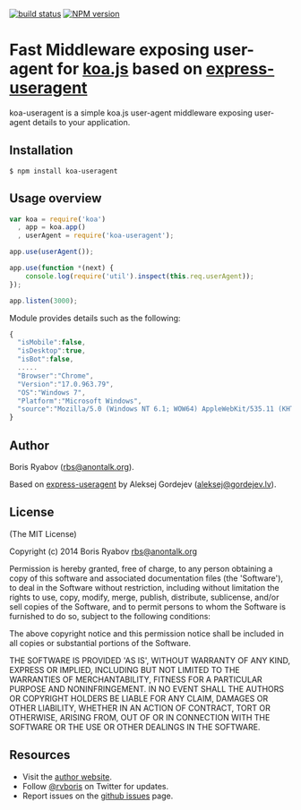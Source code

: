 [![build status](https://secure.travis-ci.org/rvboris/koa-useragent.png)](http://travis-ci.org/rvboris/koa-useragent)
[![NPM version](https://badge.fury.io/js/express-useragent.png)](http://badge.fury.io/js/express-useragent)
# Fast Middleware exposing user-agent for [koa.js](http://koajs.com/) based on [express-useragent](https://github.com/biggora/express-useragent)

koa-useragent is a simple koa.js user-agent middleware exposing user-agent details to your application.

## Installation

    $ npm install koa-useragent

## Usage overview

```js
var koa = require('koa')
  , app = koa.app()
  , userAgent = require('koa-useragent');

app.use(userAgent());

app.use(function *(next) {
    console.log(require('util').inspect(this.req.userAgent));
});

app.listen(3000);
```

Module provides details such as the following:

```js
{
  "isMobile":false,
  "isDesktop":true,
  "isBot":false,
  .....
  "Browser":"Chrome",
  "Version":"17.0.963.79",
  "OS":"Windows 7",
  "Platform":"Microsoft Windows",
  "source":"Mozilla/5.0 (Windows NT 6.1; WOW64) AppleWebKit/535.11 (KHTML, like Gecko) Chrome/17.0.963.79 Safari/535.11"
}

```

## Author

Boris Ryabov (rbs@anontalk.org).

Based on [express-useragent](https://github.com/biggora/express-useragent) by Aleksej Gordejev (aleksej@gordejev.lv).

## License

(The MIT License)

Copyright (c) 2014 Boris Ryabov <rbs@anontalk.org>

Permission is hereby granted, free of charge, to any person obtaining
a copy of this software and associated documentation files (the
'Software'), to deal in the Software without restriction, including
without limitation the rights to use, copy, modify, merge, publish,
distribute, sublicense, and/or sell copies of the Software, and to
permit persons to whom the Software is furnished to do so, subject to
the following conditions:

The above copyright notice and this permission notice shall be
included in all copies or substantial portions of the Software.

THE SOFTWARE IS PROVIDED 'AS IS', WITHOUT WARRANTY OF ANY KIND,
EXPRESS OR IMPLIED, INCLUDING BUT NOT LIMITED TO THE WARRANTIES OF
MERCHANTABILITY, FITNESS FOR A PARTICULAR PURPOSE AND NONINFRINGEMENT.
IN NO EVENT SHALL THE AUTHORS OR COPYRIGHT HOLDERS BE LIABLE FOR ANY
CLAIM, DAMAGES OR OTHER LIABILITY, WHETHER IN AN ACTION OF CONTRACT,
TORT OR OTHERWISE, ARISING FROM, OUT OF OR IN CONNECTION WITH THE
SOFTWARE OR THE USE OR OTHER DEALINGS IN THE SOFTWARE.


## Resources

- Visit the [author website](http://www.heavycode.ru).
- Follow [@rvboris](https://twitter.com/#!/rvboris) on Twitter for updates.
- Report issues on the [github issues](https://github.com/rvboris/koa-rvboris/issues) page.
